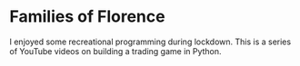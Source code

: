 # Families of Florence
I enjoyed some recreational programming during lockdown. This is a series of YouTube videos on building a trading game in Python.

